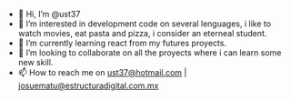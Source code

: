 - 👋 Hi, I’m @ust37
- 👀 I’m interested in development code on several lenguages, i like to watch movies, eat pasta and pizza, i consider an eterneal student.
- 🌱 I’m currently learning react from my futures proyects.
- 💞️ I’m looking to collaborate on all the proyects where i can learn some new skill.
- 📫 How to reach me on ust37@hotmail.com | josuematu@estructuradigital.com.mx

<!---
ust37/ust37 is a ✨ special ✨ repository because its `README.md` (this file) appears on your GitHub profile.
You can click the Preview link to take a look at your changes.
--->

